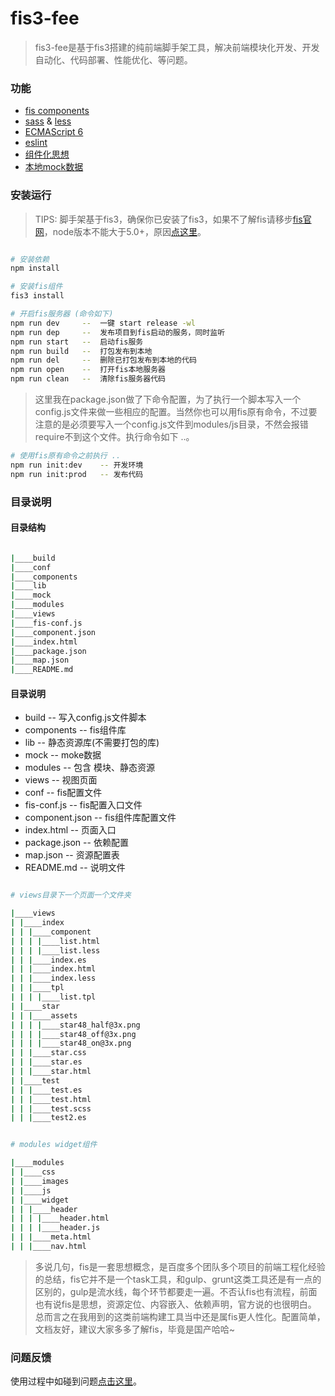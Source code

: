 # fis3-fee

> fis3-fee是基于fis3搭建的纯前端脚手架工具，解决前端模块化开发、开发自动化、代码部署、性能优化、等问题。

### 功能
- [fis components](https://github.com/fis-components)
- [sass](http://sass-lang.com/) & [less](http://www.lesscss.net/)
- [ECMAScript 6](https://github.com/lukehoban/es6features)
- [eslint](https://eslint.org/)
- [组件化思想](https://github.com/fex-team/fis3/blob/dev/doc/docs/lv3.md)
- [本地mock数据](https://github.com/fex-team/fis3/blob/dev/doc/docs/node-mock.md)

### 安装运行

> TIPS: 脚手架基于fis3，确保你已安装了fis3，如果不了解fis请移步[fis官网](http://fis.baidu.com/)，node版本不能大于5.0+，原因[点这里](https://github.com/fex-team/fis3/issues/690)。

``` bash

# 安装依赖
npm install

# 安装fis组件
fis3 install

# 开启fis服务器 (命令如下)
npm run dev     --  一键 start release -wl
npm run dep     --  发布项目到fis启动的服务，同时监听
npm run start   --  启动fis服务
npm run build   --  打包发布到本地
npm run del     --  删除已打包发布到本地的代码
npm run open    --  打开fis本地服务器
npm run clean   --  清除fis服务器代码

```
> 这里我在package.json做了下命令配置，为了执行一个脚本写入一个config.js文件来做一些相应的配置。当然你也可以用fis原有命令，不过要注意的是必须要写入一个config.js文件到modules/js目录，不然会报错require不到这个文件。执行命令如下 ..。

``` bash
# 使用fis原有命令之前执行 ..
npm run init:dev    -- 开发环境
npm run init:prod   -- 发布代码

```

### 目录说明

#### 目录结构
``` bash

|____build
|____conf
|____components
|____lib
|____mock
|____modules
|____views
|____fis-conf.js
|____component.json
|____index.html
|____package.json
|____map.json
|____README.md

```

#### 目录说明

  - build           -- 写入config.js文件脚本
  - components      -- fis组件库
  - lib             -- 静态资源库(不需要打包的库)
  - mock            -- moke数据
  - modules         -- 包含 模块、静态资源
  - views           -- 视图页面
  - conf            -- fis配置文件
  - fis-conf.js     -- fis配置入口文件
  - component.json  -- fis组件库配置文件
  - index.html      -- 页面入口
  - package.json    -- 依赖配置
  - map.json        -- 资源配置表
  - README.md       -- 说明文件

``` bash

# views目录下一个页面一个文件夹

|____views
| |____index
| | |____component
| | | |____list.html
| | | |____list.less
| | |____index.es
| | |____index.html
| | |____index.less
| | |____tpl
| | | |____list.tpl
| |____star
| | |____assets
| | | |____star48_half@3x.png
| | | |____star48_off@3x.png
| | | |____star48_on@3x.png
| | |____star.css
| | |____star.es
| | |____star.html
| |____test
| | |____test.es
| | |____test.html
| | |____test.scss
| | |____test2.es


# modules widget组件

|____modules
| |____css
| |____images
| |____js
| |____widget
| | |____header
| | | |____header.html
| | | |____header.js
| | |____meta.html
| | |____nav.html
```

> 多说几句，fis是一套思想概念，是百度多个团队多个项目的前端工程化经验的总结，fis它并不是一个task工具，和gulp、grunt这类工具还是有一点的区别的，gulp是流水线，每个环节都要走一遍。不否认fis也有流程，前面也有说fis是思想，资源定位、内容嵌入、依赖声明，官方说的也很明白。
总而言之在我用到的这类前端构建工具当中还是属fis更人性化。配置简单，文档友好，建议大家多多了解fis，毕竟是国产哈哈~

### 问题反馈
使用过程中如碰到问题[点击这里](https://github.com/eugeneCN/fis3-fee/issues)。
